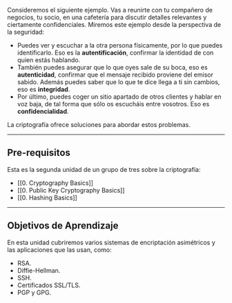 Consideremos el siguiente ejemplo. Vas a reunirte con tu compañero de negocios, tu socio, en una cafetería para discutir detalles relevantes y ciertamente confidenciales. Miremos este ejemplo desde la perspectiva de la seguridad:

- Puedes ver y escuchar a la otra persona físicamente, por lo que puedes identificarlo. Eso es la **autentificación**, confirmar la identidad de con quien estás hablando.
- También puedes asegurar que lo que oyes sale de su boca, eso es **autenticidad**, confirmar que el mensaje recibido proviene del emisor sabido. Además puedes saber que lo que te dice llega a ti sin cambios, eso es **integridad**.
- Por último, puedes coger un sitio apartado de otros clientes y hablar en voz baja, de tal forma que sólo os escucháis entre vosotros. Eso es **confidencialidad**.

La criptografía ofrece soluciones para abordar estos problemas.

-----------
<h2>Pre-requisitos</h2>
Esta es la segunda unidad de un grupo de tres sobre la criptografía:

- [[0. Cryptography Basics]]
- [[0. Public Key Cryptography Basics]]
- [[0. Hashing Basics]]

---------------
<h2>Objetivos de Aprendizaje</h2>
En esta unidad cubriremos varios sistemas de encriptación asimétricos y las aplicaciones que las usan, como:

- RSA.
- Diffie-Hellman.
- SSH.
- Certificados SSL/TLS.
- PGP y GPG.